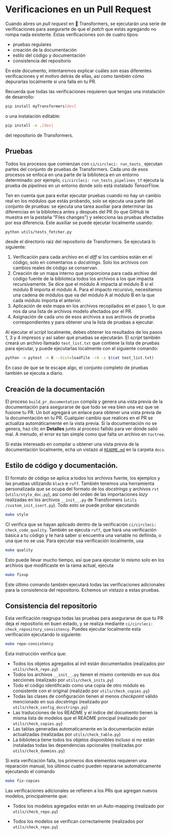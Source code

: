 <!---
Copyright 2020 The HuggingFace Team. All rights reserved.

Licensed under the Apache License, Version 2.0 (the "License");
you may not use this file except in compliance with the License.
You may obtain a copy of the License at

    http://www.apache.org/licenses/LICENSE-2.0

Unless required by applicable law or agreed to in writing, software
distributed under the License is distributed on an "AS IS" BASIS,
WITHOUT WARRANTIES OR CONDITIONS OF ANY KIND, either express or implied.
See the License for the specific language governing permissions and
limitations under the License.

⚠️ Note that this file is in Markdown but contain specific syntax for our doc-builder (similar to MDX) that may not be
rendered properly in your Markdown viewer.

-->

# Verificaciones en un Pull Request

Cuando abres un _pull request_ en 🤗 Transformers, se ejecutarán una serie de verificaciones para asegurarte de que el _patch_ que estás agregando no rompa nada existente. Estas verificaciones son de cuatro tipos:
- pruebas regulares
- creación de la documentación
- estilo del código y documentación
- consistencia del repositorio

En este documento, intentaremos explicar cuáles son esas diferentes verificaciones y el motivo detrás de ellas, así como también cómo depurarlas localmente si una falla en tu PR.

Recuerda que todas las verificaciones requieren que tengas una instalación de desarrollo:

```bash
pip install myTransformers[dev]
```

o una instalación editable:

```bash
pip install -e .[dev]
```

del repositorio de Transformers.

## Pruebas

Todos los procesos que comienzan con `ci/circleci: run_tests_` ejecutan partes del conjunto de pruebas de Transformers. Cada uno de esos procesos se enfoca en una parte de la biblioteca en un entorno determinado: por ejemplo, `ci/circleci: run_tests_pipelines_tf` ejecuta la prueba de _pipelines_ en un entorno donde solo está instalado TensorFlow.

Ten en cuenta que para evitar ejecutar pruebas cuando no hay un cambio real en los módulos que estás probando, solo se ejecuta una parte del conjunto de pruebas: se ejecuta una tarea auxiliar para determinar las diferencias en la biblioteca antes y después del PR (lo que GitHub te muestra en la pestaña "Files changes") y selecciona las pruebas afectadas por esa diferencia. Este auxiliar se puede ejecutar localmente usando:

```bash
python utils/tests_fetcher.py
```

desde el directorio raiz del repositorio de Transformers. Se ejecutará lo siguiente:

1. Verificación para cada archivo en el _diff_ si los cambios están en el código, solo en comentarios o _docstrings_. Solo los archivos con cambios reales de código se conservan.
2. Creación de un mapa interno que proporciona para cada archivo del código fuente de la biblioteca todos los archivos a los que impacta recursivamente. Se dice que el módulo A impacta al módulo B si el módulo B importa el módulo A. Para el impacto recursivo, necesitamos una cadena de módulos que va del módulo A al módulo B en la que cada módulo importa el anterior.
3. Aplicación de este mapa en los archivos recopilados en el paso 1, lo que nos da una lista de archivos modelo afectados por el PR.
4. Asignación de cada uno de esos archivos a sus archivos de prueba correspondientes y para obtener una la lista de pruebas a ejecutar.

Al ejecutar el _script_ localmente, debes obtener los resultados de los pasos 1, 3 y 4 impresos y así saber qué pruebas se ejecutarán. El _script_ también creará un archivo llamado `test_list.txt` que contiene la lista de pruebas para ejecutar, y puede ejecutarlas localmente con el siguiente comando:

```bash
python -m pytest -n 8 --dist=loadfile -rA -s $(cat test_list.txt)
```

En caso de que se te escape algo, el conjunto completo de pruebas también se ejecuta a diario.

## Creación de la documentación

El proceso `build_pr_documentation` compila y genera una vista previa de la documentación para asegurarse de que todo se vea bien una vez que se fusione tu PR. Un bot agregará un enlace para obtener una vista previa de la documentación en tu PR. Cualquier cambio que realices en el PR se actualiza automáticamente en la vista previa. Si la documentación no se genera, haz clic en **Detalles** junto al proceso fallido para ver dónde salió mal. A menudo, el error es tan simple como que falta un archivo en `toctree`.

Si estás interesado en compilar u obtener una vista previa de la documentación localmente, echa un vistazo al [`README.md`](https://github.com/huggingface/transformers/tree/main/docs) en la carpeta `docs`.

## Estilo de código y documentación.

El formato de código se aplica a todos los archivos fuente, los ejemplos y las pruebas utilizando `black` e `ruff`. También tenemos una herramienta personalizada que se ocupa del formato de los _docstrings_ y archivos `rst` (`utils/style_doc.py`), así como del orden de las importaciones _lazy_ realizadas en los archivos `__init__.py` de Transformers (`utils /custom_init_isort.py`). Todo esto se puede probar ejecutando

```bash
make style
```

CI verifica que se hayan aplicado dentro de la verificación `ci/circleci: check_code_quality`. También se ejecuta `ruff`, que hará una verificación básica a tu código y te hará saber si encuentra una variable no definida, o una que no se usa. Para ejecutar esa verificación localmente, usa

```bash
make quality
```

Esto puede llevar mucho tiempo, así que para ejecutar lo mismo solo en los archivos que modificaste en la rama actual, ejecuta

```bash
make fixup
```

Este último comando también ejecutará todas las verificaciones adicionales para la consistencia del repositorio. Echemos un vistazo a estas pruebas.

## Consistencia del repositorio

Esta verificación reagrupa todas las pruebas para asegurarse de que tu PR deja el repositorio en buen estado, y se realiza mediante `ci/circleci: check_repository_consistency`. Puedes ejecutar localmente esta verificación ejecutando lo siguiente:

```bash
make repo-consistency
```

Esta instrucción verifica que:

- Todos los objetos agregados al _init_ están documentados (realizados por `utils/check_repo.py`)
- Todos los archivos `__init__.py` tienen el mismo contenido en sus dos secciones (realizado por `utils/check_inits.py`)
- Todo el código identificado como una copia de otro módulo es consistente con el original (realizado por `utils/check_copies.py`)
- Todas las clases de configuración tienen al menos _checkpoint_ válido mencionado en sus _docstrings_ (realizado por `utils/check_config_docstrings.py`)
- Las traducciones de los README y el índice del documento tienen la misma lista de modelos que el README principal (realizado por `utils/check_copies.py`)
- Las tablas generadas automaticamente en la documentación están actualizadas (realizadas por `utils/check_table.py`)
- La biblioteca tiene todos los objetos disponibles incluso si no están instaladas todas las dependencias opcionales (realizadas por `utils/check_dummies.py`)

Si esta verificación falla, los primeros dos elementos requieren una reparación manual, los últimos cuatro pueden repararse automáticamente ejecutando el comando

```bash
make fix-copies
```

Las verificaciones adicionales se refieren a los PRs que agregan nuevos modelos, principalmente que:

- Todos los modelos agregados están en un Auto-mapping (realizado por `utils/check_repo.py`)
<!-- TODO Sylvain, add a check that makes sure the common tests are implemented.-->
- Todos los modelos se verifican correctamente (realizados por `utils/check_repo.py`)

<!-- TODO Sylvain, add the following
- All models are added to the main README, inside the main doc
- All checkpoints used actually exist on the Hub

-->

